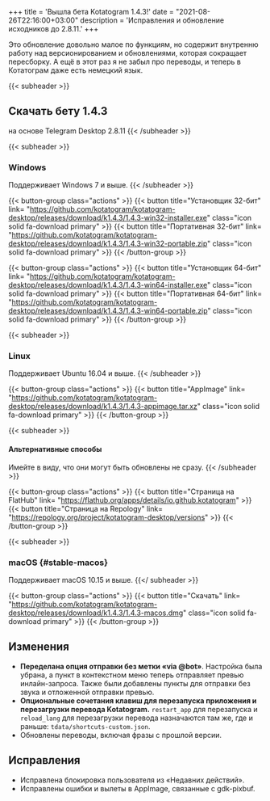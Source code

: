 +++
title = 'Вышла бета Kotatogram 1.4.3!'
date = "2021-08-26T22:16:00+03:00"
description = 'Исправления и обновление исходников до 2.8.11.'
+++

Это обновление довольно малое по функциям, но содержит внутренню работу над версионированием и обновлениями, которая сокращает пересборку. А ещё в этот раз я не забыл про переводы, и теперь в Котатограм даже есть немецкий язык.

{{< subheader >}}
## Скачать бету 1.4.3
на основе Telegram Desktop 2.8.11
{{< /subheader >}}

{{< subheader >}}
### Windows
Поддерживает Windows 7 и выше. 
{{< /subheader >}}

{{< button-group class="actions" >}}
    {{< button title="Установщик 32-бит" link= "https://github.com/kotatogram/kotatogram-desktop/releases/download/k1.4.3/1.4.3-win32-installer.exe" class="icon solid fa-download primary" >}}
    {{< button title="Портативная 32-бит" link= "https://github.com/kotatogram/kotatogram-desktop/releases/download/k1.4.3/1.4.3-win32-portable.zip" class="icon solid fa-download primary" >}}
{{< /button-group >}}

{{< button-group class="actions" >}}
    {{< button title="Установщик 64-бит" link= "https://github.com/kotatogram/kotatogram-desktop/releases/download/k1.4.3/1.4.3-win64-installer.exe" class="icon solid fa-download primary" >}}
    {{< button title="Портативная 64-бит" link= "https://github.com/kotatogram/kotatogram-desktop/releases/download/k1.4.3/1.4.3-win64-portable.zip" class="icon solid fa-download primary" >}}
{{< /button-group >}}

{{< subheader >}}
### Linux
Поддерживает Ubuntu 16.04 и выше.
{{< /subheader >}}

{{< button-group class="actions" >}}
    {{< button title="AppImage" link= "https://github.com/kotatogram/kotatogram-desktop/releases/download/k1.4.3/1.4.3-appimage.tar.xz" class="icon solid fa-download primary" >}}
{{< /button-group >}}

{{< subheader >}}
#### Альтернативные способы
Имейте в виду, что они могут быть обновлены не сразу.
{{< /subheader >}}

{{< button-group class="actions" >}}
    {{< button title="Страница на FlatHub" link= "https://flathub.org/apps/details/io.github.kotatogram" >}}
    {{< button title="Страница на Repology" link= "https://repology.org/project/kotatogram-desktop/versions" >}}
{{< /button-group >}}

{{< subheader >}}
### macOS {#stable-macos}
Поддерживает macOS 10.15 и выше.
{{</ subheader >}}

{{< button-group class="actions" >}}
    {{< button title="Скачать" link= "https://github.com/kotatogram/kotatogram-desktop/releases/download/k1.4.3/1.4.3-macos.dmg" class="icon solid fa-download primary" >}}
{{< /button-group >}}

## Изменения

* **Переделана опция отправки без метки «via @bot»**. Настройка была убрана, а пункт в контекстном меню теперь отправляет превью инлайн-запроса. Также были добавлены пункты для отправки без звука и отложенной отправки превью.
* **Опциональные сочетания клавиш для перезапуска приложения и перезагрузки перевода Kotatogram.** `restart_app` для перезапуска и `reload_lang` для перезагрузки перевода назначаются там же, где и раньше: `tdata/shortcuts-custom.json`.
* Обновлены переводы, включая фразы с прошлой версии.

## Исправления

* Исправлена блокировка пользователя из «Недавних действий».
* Исправлены ошибки и вылеты в AppImage, связанные с gdk-pixbuf.
